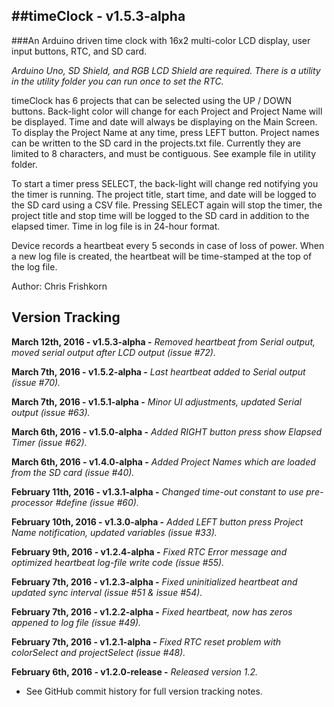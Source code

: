 ##timeClock - v1.5.3-alpha
---
###An Arduino driven time clock with 16x2 multi-color LCD display, user input buttons, RTC, and SD card.

*Arduino Uno, SD Shield, and RGB LCD Shield are required. There is a utility in the utility folder you can run once to set the RTC.*

timeClock has 6 projects that can be selected using the UP / DOWN buttons. Back-light color will change for each Project and Project Name will be displayed. Time and date will always be displaying on the Main Screen. To display the Project Name at any time, press LEFT button.
Project names can be written to the SD card in the projects.txt file. Currently they are limited to 8 characters, and must be contiguous. See example file in utility folder. 

To start a timer press SELECT, the back-light will change red notifying you the timer is running. The project title, start time, and date will be logged to the SD card using a CSV file. Pressing SELECT again will stop the timer, the project title and stop time will be logged to the SD card in addition to the elapsed timer. Time in log file is in 24-hour format.

Device records a heartbeat every 5 seconds in case of loss of power. When a new log file is created, the heartbeat will be time-stamped at the top of the log file.

Author: Chris Frishkorn

Version Tracking
---
**March 12th, 2016    - v1.5.3-alpha   -** *Removed heartbeat from Serial output, moved serial output after LCD output (issue #72).*

**March 7th, 2016     - v1.5.2-alpha   -** *Last heartbeat added to Serial output (issue #70).*

**March 7th, 2016     - v1.5.1-alpha   -** *Minor UI adjustments, updated Serial output (issue #63).*

**March 6th, 2016     - v1.5.0-alpha   -** *Added RIGHT button press show Elapsed Timer (issue #62).*

**March 6th, 2016     - v1.4.0-alpha   -** *Added Project Names which are loaded from the SD card (issue #40).*

**February 11th, 2016 - v1.3.1-alpha   -** *Changed time-out constant to use pre-processor #define (issue #60).*

**February 10th, 2016 - v1.3.0-alpha   -** *Added LEFT button press Project Name notification, updated variables (issue #33).*

**February 9th, 2016  - v1.2.4-alpha   -** *Fixed RTC Error message and optimized heartbeat log-file write code (issue #55).*

**February 7th, 2016  - v1.2.3-alpha   -** *Fixed uninitialized heartbeat and updated sync interval (issue #51 & issue #54).*

**February 7th, 2016  - v1.2.2-alpha   -** *Fixed heartbeat, now has zeros appened to log file (issue #49).*

**February 7th, 2016  - v1.2.1-alpha   -** *Fixed RTC reset problem with colorSelect and projectSelect (issue #48).*

**February 6th, 2016  - v1.2.0-release -** *Released version 1.2.*

- See GitHub commit history for full version tracking notes.
